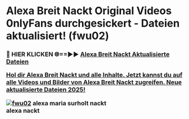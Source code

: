 # Alexa Breit Nackt Original Videos 0nlyFans durchgesickert - Dateien aktualisiert! (fwu02)

<h3>🔴 HIER KLICKEN 🌐==►► <a href="https://tinyurl.com/h6vf6nb8" rel="nofollow">Alexa Breit Nackt Aktualisierte Dateien

Hol dir Alexa Breit Nackt und alle Inhalte. Jetzt kannst du auf alle Videos und Bilder von Alexa Breit Nackt zugreifen. Neue aktualisierte Dateien 2025!

[![fwu02](https://i.imgur.com/sD4kR3V.gif)](https://tinyurl.com/h6vf6nb8)
alexa maria surholt nackt<br>
alexa nackt